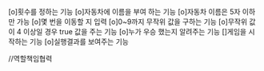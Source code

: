 [o]횟수를 정하는 기능
[o]자동차에 이름을 부여 하는 기능
    [o]자동차 이름은 5자 이하만 가능
[o]몇 번을 이동할 지 입력
[o]0~9까지 무작위 값을 구하는 기능
[o]무작위 값이 4 이상일 경우 true 값을 주는 기능
[o]누가 우승 했는지 알려주는 기능
[]게임을 시작하는 기능
[o]실행결과를 보여주는 기능


//역할책임협력